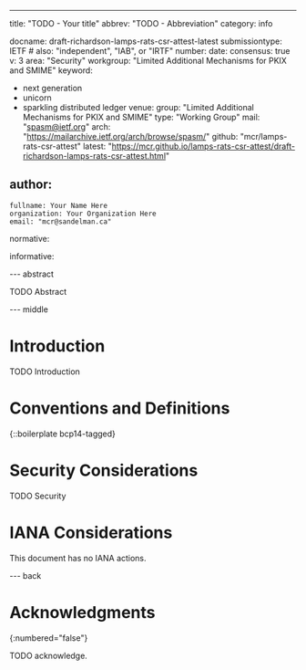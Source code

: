 ---
title: "TODO - Your title"
abbrev: "TODO - Abbreviation"
category: info

docname: draft-richardson-lamps-rats-csr-attest-latest
submissiontype: IETF  # also: "independent", "IAB", or "IRTF"
number:
date:
consensus: true
v: 3
area: "Security"
workgroup: "Limited Additional Mechanisms for PKIX and SMIME"
keyword:
 - next generation
 - unicorn
 - sparkling distributed ledger
venue:
  group: "Limited Additional Mechanisms for PKIX and SMIME"
  type: "Working Group"
  mail: "spasm@ietf.org"
  arch: "https://mailarchive.ietf.org/arch/browse/spasm/"
  github: "mcr/lamps-rats-csr-attest"
  latest: "https://mcr.github.io/lamps-rats-csr-attest/draft-richardson-lamps-rats-csr-attest.html"

author:
 -
    fullname: Your Name Here
    organization: Your Organization Here
    email: "mcr@sandelman.ca"

normative:

informative:


--- abstract

TODO Abstract


--- middle

# Introduction

TODO Introduction


# Conventions and Definitions

{::boilerplate bcp14-tagged}


# Security Considerations

TODO Security


# IANA Considerations

This document has no IANA actions.


--- back

# Acknowledgments
{:numbered="false"}

TODO acknowledge.

